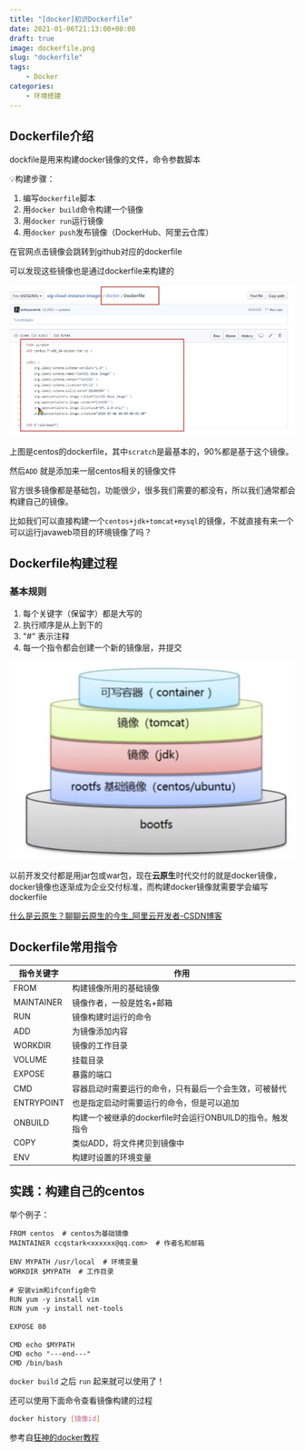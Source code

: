 ```yaml
---
title: "[docker]初识Dockerfile"
date: 2021-01-06T21:13:00+08:00
draft: true
image: dockerfile.png
slug: "dockerfile"
tags:
    - Docker
categories:
    - 环境搭建
---
```


## Dockerfile介绍

dockfile是用来构建docker镜像的文件，命令参数脚本

💡构建步骤：

1. 编写`dockerfile`脚本
2. 用`docker build`命令构建一个镜像
3. 用`docker run`运行镜像
4. 用`docker push`发布镜像（DockerHub、阿里云仓库）

在官网点击镜像会跳转到github对应的dockerfile

可以发现这些镜像也是通过dockerfile来构建的

![Dockerfile%20301ab8b18fee4cdb9b1ffde8b96fcc3d/Untitled.png](Dockerfile%20301ab8b18fee4cdb9b1ffde8b96fcc3d/Untitled.png)

上图是centos的dockerfile，其中`scratch`是最基本的，90%都是基于这个镜像。

然后`ADD` 就是添加来一层centos相关的镜像文件

官方很多镜像都是基础包，功能很少，很多我们需要的都没有，所以我们通常都会构建自己的镜像。

比如我们可以直接构建一个`centos+jdk+tomcat+mysql`的镜像，不就直接有来一个可以运行javaweb项目的环境镜像了吗？

## Dockerfile构建过程

### 基本规则

1. 每个关键字（保留字）都是大写的
2. 执行顺序是从上到下的
3. "#" 表示注释
4. 每一个指令都会创建一个新的镜像层，并提交

![Dockerfile%20301ab8b18fee4cdb9b1ffde8b96fcc3d/Untitled%201.png](Dockerfile%20301ab8b18fee4cdb9b1ffde8b96fcc3d/Untitled%201.png)

以前开发交付都是用jar包或war包，现在**云原生**时代交付的就是docker镜像，docker镜像也逐渐成为企业交付标准，而构建docker镜像就需要学会编写dockerfile

[什么是云原生？聊聊云原生的今生_阿里云开发者-CSDN博客](https://blog.csdn.net/alitech2017/article/details/104606956)

## Dockerfile常用指令


| 指令关键字      | 作用                                    |
|------------|---------------------------------------|
| FROM       | 构建镜像所用的基础镜像                           |
| MAINTAINER | 镜像作者，一般是姓名+邮箱                         |
| RUN        | 镜像构建时运行的命令                            |
| ADD        | 为镜像添加内容                               |
| WORKDIR    | 镜像的工作目录                               |
| VOLUME     | 挂载目录                                  |
| EXPOSE     | 暴露的端口                                 |
| CMD        | 容器启动时需要运行的命令，只有最后一个会生效，可被替代           |
| ENTRYPOINT | 也是指定启动时需要运行的命令，但是可以追加                 |
| ONBUILD    | 构建一个被继承的dockerfile时会运行ONBUILD的指令。触发指令 |
| COPY       | 类似ADD，将文件拷贝到镜像中                       |
| ENV        | 构建时设置的环境变量                            |


## 实践：构建自己的centos

举个例子：

```docker
FROM centos  # centos为基础镜像
MAINTAINER ccqstark<xxxxxx@qq.com>  # 作者名和邮箱

ENV MYPATH /usr/local  # 环境变量
WORKDIR $MYPATH  # 工作目录

# 安装vim和ifconfig命令
RUN yum -y install vim      
RUN yum -y install net-tools

EXPOSE 80

CMD echo $MYPATH
CMD echo "---end---"
CMD /bin/bash
```

`docker build` 之后 `run` 起来就可以使用了！

还可以使用下面命令查看镜像构建的过程

```bash
docker history [镜像id]
```

参考自[狂神的docker教程](https://www.bilibili.com/video/BV1og4y1q7M4?p=29)